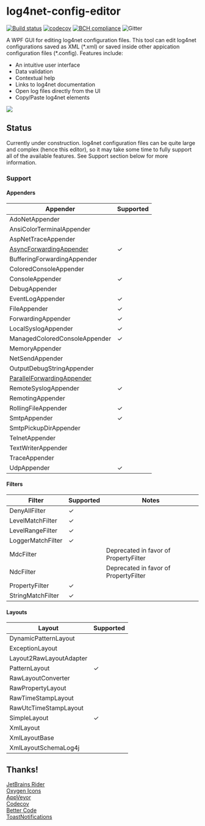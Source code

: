 # log4net-config-editor
[![Build status](https://ci.appveyor.com/api/projects/status/boirqfr14whjdmlr/branch/master?svg=true)](https://ci.appveyor.com/project/alexleen/log4net-config-editor/branch/master)
[![codecov](https://codecov.io/gh/alexleen/log4net-config-editor/branch/master/graph/badge.svg)](https://codecov.io/gh/alexleen/log4net-config-editor)
[![BCH compliance](https://bettercodehub.com/edge/badge/alexleen/log4net-config-editor?branch=master)](https://bettercodehub.com/)
![Gitter](https://img.shields.io/gitter/room/alexleen/log4net-config-editor)

A WPF GUI for editing log4net configuration files. This tool can edit log4net configurations saved as XML (\*.xml) or saved inside other appication configuration files (\*.config). Features include:

- An intuitive user interface
- Data validation
- Contextual help
- Links to log4net documentation
- Open log files directly from the UI
- Copy/Paste log4net elements

![](https://github.com/atown-24/log4net-config-editor/blob/master/gifs/demo.gif?raw=true)
## Status
Currently under construction. log4net configuration files can be quite large and complex (hence this editor), so it may take some time to fully support all of the available features. See Support section below for more information.
### Support
#### Appenders
| Appender                      | Supported |
|-------------------------------|-----------|
| AdoNetAppender                |           |
| AnsiColorTerminalAppender     |           |
| AspNetTraceAppender           |           |
| [AsyncForwardingAppender](https://github.com/cjbhaines/Log4Net.Async#asyncforwardingappender)       | ✓         |
| BufferingForwardingAppender   |           |
| ColoredConsoleAppender        |           |
| ConsoleAppender               | ✓         |
| DebugAppender                 |           |
| EventLogAppender              | ✓         |
| FileAppender                  | ✓         |
| ForwardingAppender            | ✓         |
| LocalSyslogAppender           | ✓         |
| ManagedColoredConsoleAppender | ✓         |
| MemoryAppender                |           |
| NetSendAppender               |           |
| OutputDebugStringAppender     |           |
| [ParallelForwardingAppender](https://github.com/cjbhaines/Log4Net.Async#parallelforwardingappender) |           |
| RemoteSyslogAppender          | ✓         |
| RemotingAppender              |           |
| RollingFileAppender           | ✓         |
| SmtpAppender                  | ✓         |
| SmtpPickupDirAppender         |           |
| TelnetAppender                |           |
| TextWriterAppender            |           |
| TraceAppender                 |           |
| UdpAppender                   | ✓         |
#### Filters
| Filter            | Supported | Notes                                 |
|-------------------|-----------|---------------------------------------|
| DenyAllFilter     |     ✓     |                                       |
| LevelMatchFilter  |     ✓     |                                       |
| LevelRangeFilter  |     ✓     |                                       |
| LoggerMatchFilter |     ✓     |                                       |
| MdcFilter         |           | Deprecated in favor of PropertyFilter |
| NdcFilter         |           | Deprecated in favor of PropertyFilter |
| PropertyFilter    |     ✓     |                                       |
| StringMatchFilter |     ✓     |                                       |
#### Layouts
| Layout                  | Supported |
|-------------------------|-----------|
| DynamicPatternLayout    |           |
| ExceptionLayout         |           |
| Layout2RawLayoutAdapter |           |
| PatternLayout           | ✓         |
| RawLayoutConverter      |           |
| RawPropertyLayout       |           |
| RawTimeStampLayout      |           |
| RawUtcTimeStampLayout   |           |
| SimpleLayout            | ✓         |
| XmlLayout               |           |
| XmlLayoutBase           |           |
| XmlLayoutSchemaLog4j    |           |
## Thanks!
[JetBrains Rider](https://www.jetbrains.com/rider/)  
[Oxygen Icons](https://github.com/pasnox/oxygen-icons-png)  
[AppVeyor](https://ci.appveyor.com/)  
[Codecov](https://codecov.io/)  
[Better Code](https://bettercodehub.com/)  
[ToastNotifications](https://github.com/rafallopatka/ToastNotifications)